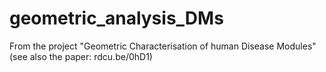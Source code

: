 # geometric_analysis_DMs
From the project "Geometric Characterisation of human Disease Modules" (see also the paper: rdcu.be/0hD1)
